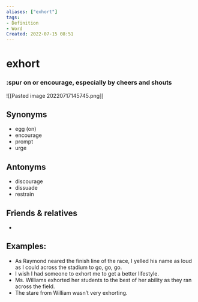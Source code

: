 ```yaml
---
aliases: ["exhort"]
tags:
- Definition 
- Word
Created: 2022-07-15 08:51  
---
```

# exhort
### :spur on or encourage, especially by cheers and shouts

![[Pasted image 20220717145745.png]]

## Synonyms 
- egg (on)
- encourage 
- prompt 
- urge 

## Antonyms 
- discourage 
- dissuade 
- restrain 

## Friends & relatives
- 

## Examples: 
- As Raymond neared the finish line of the race, I yelled his name as loud as I could across the stadium to go, go, go. 
- I wish I had someone to exhort me to get a better lifestyle. 
- Ms. Williams exhorted her students to the best of her ability as they ran across the field. 
- The stare from William wasn’t very exhorting.